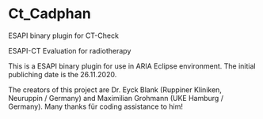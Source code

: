 # Ct_Cadphan
ESAPI binary plugin for CT-Check

ESAPI-CT Evaluation for radiotherapy

This is a ESAPI binary plugin for use in ARIA Eclipse environment. The initial publiching date is the 26.11.2020.

The creators of this project are Dr. Eyck Blank (Ruppiner Kliniken, Neuruppin / Germany) and Maximilian Grohmann (UKE Hamburg / Germany). Many thanks für coding assistance to him!
